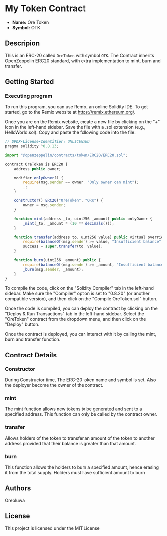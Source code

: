 # My Token Contract

- **Name:** Ore Token
- **Symbol:** OTK

## Descripion

This is an ERC-20 called `OreToken` with symbol `OTK`. The Contract inherits OpenZeppelin ERC20 standard, with extra implementation to mint, burn and transfer.

## Getting Started

### Executing program

To run this program, you can use Remix, an online Solidity IDE. To get started, go to the Remix website at https://remix.ethereum.org/.

Once you are on the Remix website, create a new file by clicking on the "+" icon in the left-hand sidebar. Save the file with a .sol extension (e.g., HelloWorld.sol). Copy and paste the following code into the file:

```javascript
// SPDX-License-Identifier: UNLICENSED
pragma solidity ^0.8.13;

import "@openzeppelin/contracts/token/ERC20/ERC20.sol";

contract OreToken is ERC20 {
    address public owner;

    modifier onlyOwner() {
        require(msg.sender == owner, "Only owner can mint");
        _;
    }

    constructor() ERC20("OreToken", "ORK") {
        owner = msg.sender;
    }

    function mint(address _to, uint256 _amount) public onlyOwner {
        _mint(_to, _amount * (10 ** decimals()));
    }

    function transfer(address to, uint256 value) public virtual override returns (bool success) {
        require(balanceOf(msg.sender) >= value, "Insufficient balance");
        success = super.transfer(to, value);
    }

    function burn(uint256 _amount) public {
        require(balanceOf(msg.sender) >= _amount, "Insufficient balance");
        _burn(msg.sender, _amount);
    }
}

```

To compile the code, click on the "Solidity Compiler" tab in the left-hand sidebar. Make sure the "Compiler" option is set to "0.8.20" (or another compatible version), and then click on the "Compile OreToken.sol" button.

Once the code is compiled, you can deploy the contract by clicking on the "Deploy & Run Transactions" tab in the left-hand sidebar. Select the "OreToken" contract from the dropdown menu, and then click on the "Deploy" button.

Once the contract is deployed, you can interact with it by calling the mint, burn and transfer function.


## Contract Details

### Constructor

During Constructor time, The ERC-20 token name and symbol is set. Also the deployer become the owner of the contract.

### mint

The mint function allows new tokens to be generated and sent to a specified address. This function can only be called by the contract owner.

### transfer

Allows holders of the token to transfer an amount of the token to another address provided that their balance is greater than that amount.

### burn

This function allows the holders to burn a specified amount, hence erasing it from the total supply. Holders must have sufficient amount to burn

## Authors

Oreoluwa

## License

This project is licensed under the MIT License
